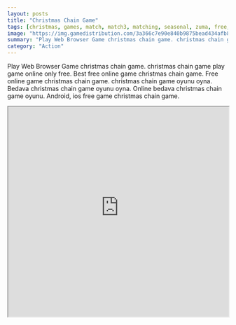 ```yaml
---
layout: posts
title: "Christmas Chain Game"
tags: [christmas, games, match, match3, matching, seasonal, zuma, free, online, games, oyna, game, free, games, play, play, games]
image: "https://img.gamedistribution.com/3a366c7e90e840b9875bead434afb84b.jpg"
summary: "Play Web Browser Game christmas chain game. christmas chain game play game online only free. Best free online game christmas chain game. Free online game christmas chain game. christmas chain game oyunu oyna. Bedava christmas chain game oyunu oyna. Online bedava christmas chain game oyunu. Android, ios free game christmas chain game."
category: "Action"
---
```


Play Web Browser Game christmas chain game. christmas chain game play game online only free. Best free online game christmas chain game. Free online game christmas chain game. christmas chain game oyunu oyna. Bedava christmas chain game oyunu oyna. Online bedava christmas chain game oyunu. Android, ios free game christmas chain game.

<iframe width="100%" height="480px;" src="https://html5.gamedistribution.com/3a366c7e90e840b9875bead434afb84b/"></iframe>